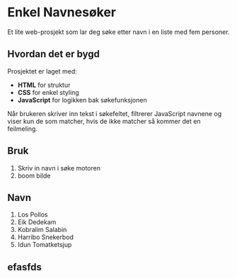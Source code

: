 # Enkel Navnesøker

Et lite web-prosjekt som lar deg søke etter navn i en liste med fem personer.

## Hvordan det er bygd

Prosjektet er laget med:
- **HTML** for struktur
- **CSS** for enkel styling
- **JavaScript** for logikken bak søkefunksjonen

Når brukeren skriver inn tekst i søkefeltet, filtrerer JavaScript navnene og viser kun de som matcher, hvis de ikke matcher så kommer det en feilmeling.

## Bruk

1. Skriv in navn i søke motoren
2. boom bilde

## Navn

1. Los Pollos
2. Eik Dedekam
3. Kobralim Salabin 
4. Harribo Snekerbod
5. Idun Tomatketsjup
## efasfds